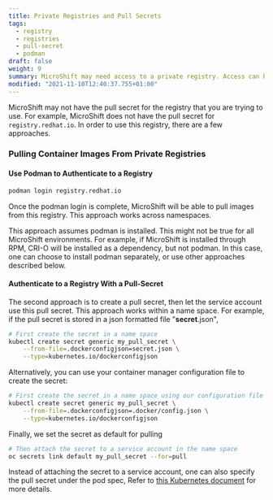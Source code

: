```yaml
---
title: Private Registries and Pull Secrets
tags:
  - registry
  - registries
  - pull-secret
  - podman
draft: false
weight: 9
summary: MicroShift may need access to a private registry. Access can be granted from registry login or from a pull-secret.
modified: "2021-11-10T12:40:37.755+01:00"
---
```


MicroShift may not have the pull secret for the registry that you are trying to use. For example, MicroShift does
not have the pull secret for `registry.redhat.io`. In order to use this registry, there are a few approaches.

### Pulling Container Images From Private Registries

#### Use Podman to Authenticate to a Registry

```sh
podman login registry.redhat.io
```

Once the podman login is complete, MicroShift will be able to pull images from this registry. This approach works across namespaces.

This approach assumes podman is installed. This might not be true for all MicroShift environments. For example,
if MicroShift is installed through RPM, CRI-O will be installed as a dependency, but not podman. In this case,
one can choose to install podman separately, or use other approaches described below.

#### Authenticate to a Registry With a Pull-Secret

The second approach is to create a pull secret, then let the service account use this pull secret. This approach works within a name space. For example, if the pull secret is stored in a json formatted file "**secret**.json",

```sh
# First create the secret in a name space
kubectl create secret generic my_pull_secret \
    --from-file=.dockerconfigjson=secret.json \
    --type=kubernetes.io/dockerconfigjson
```

Alternatively, you can use your container manager configuration file to create the secret:

```sh
# First create the secret in a name space using our configuration file
kubectl create secret generic my_pull_secret \
    --from-file=.dockerconfigjson=.docker/config.json \
    --type=kubernetes.io/dockerconfigjson
```

Finally, we set the secret as default for pulling

```sh
# Then attach the secret to a service account in the name space
oc secrets link default my_pull_secret --for=pull
```

Instead of attaching the secret to a service account, one can also specify the pull secret under the pod spec, Refer to [this Kubernetes document](https://kubernetes.io/docs/tasks/configure-pod-container/pull-image-private-registry/) for more details.
